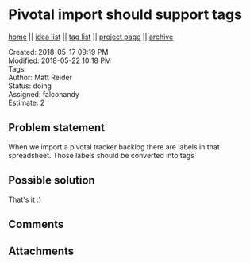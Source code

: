 # Pivotal import should support tags

[home](../index.md) || [idea list](../ideas.md) || [tag list](../tags.md) || [project page](../agilemarkdown-project.md) || [archive](archive.md)

Created: 2018-05-17 09:19 PM  
Modified: 2018-05-22 10:18 PM  
Tags:   
Author: Matt Reider  
Status: doing  
Assigned: falconandy  
Estimate: 2  

## Problem statement

When we import a pivotal tracker backlog there are labels in that spreadsheet. Those labels should be converted into tags

## Possible solution

That's it :)

## Comments


## Attachments
